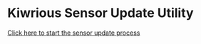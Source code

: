 # Kiwrious Sensor Update Utility

<a href="/dfu-util">Click here to start the sensor update process</a>